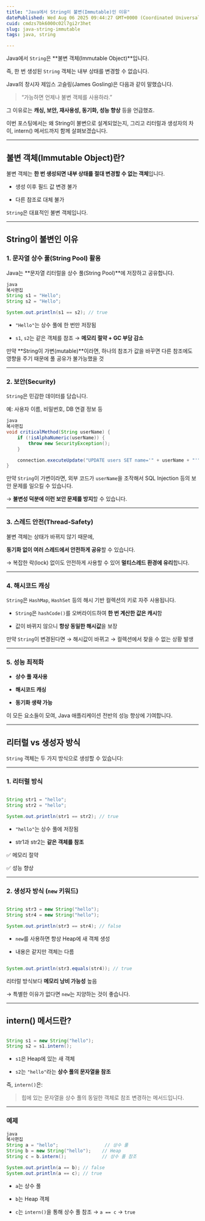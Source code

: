 ```yaml
---
title: "Java에서 String이 불변(Immutable)인 이유"
datePublished: Wed Aug 06 2025 09:44:27 GMT+0000 (Coordinated Universal Time)
cuid: cmdzs7bk6000c02l7gi2r3het
slug: java-string-immutable
tags: java, string

---
```


Java에서 `String`은 **불변 객체(Immutable Object)**입니다.

즉, 한 번 생성된 `String` 객체는 내부 상태를 변경할 수 없습니다.

Java의 창시자 제임스 고슬링(James Gosling)은 다음과 같이 말했습니다.

> “가능하면 언제나 불변 객체를 사용하라.”

그 이유로는 **캐싱, 보안, 재사용성, 동기화, 성능 향상** 등을 언급했죠.

이번 포스팅에서는 왜 String이 불변으로 설계되었는지, 그리고 리터럴과 생성자의 차이, intern() 메서드까지 함께 살펴보겠습니다.

---

## 불변 객체(Immutable Object)란?

불변 객체는 **한 번 생성되면 내부 상태를 절대 변경할 수 없는 객체**입니다.

* 생성 이후 필드 값 변경 불가
    
* 다른 참조로 대체 불가
    

`String`은 대표적인 불변 객체입니다.

---

## String이 불변인 이유

### 1\. 문자열 상수 풀(String Pool) 활용

Java는 **문자열 리터럴을 상수 풀(String Pool)**에 저장하고 공유합니다.

```java
java
복사편집
String s1 = "Hello";
String s2 = "Hello";

System.out.println(s1 == s2); // true
```

* `"Hello"`는 상수 풀에 한 번만 저장됨
    
* `s1`, `s2`는 같은 객체를 참조 → **메모리 절약 + GC 부담 감소**
    

만약 **String이 가변(mutable)**이라면, 하나의 참조가 값을 바꾸면 다른 참조에도 영향을 주기 때문에 풀 공유가 불가능했을 것

---

### 2\. 보안(Security)

`String`은 민감한 데이터를 담습니다.

예: 사용자 이름, 비밀번호, DB 연결 정보 등

```java
java
복사편집
void criticalMethod(String userName) {
    if (!isAlphaNumeric(userName)) {
        throw new SecurityException();
    }

    connection.executeUpdate("UPDATE users SET name='" + userName + "'");
}
```

만약 `String`이 가변이라면, 외부 코드가 `userName`을 조작해서 SQL Injection 등의 보안 문제를 일으킬 수 있습니다.

→ **불변성 덕분에 이런 보안 문제를 방지**할 수 있습니다.

---

### 3\. 스레드 안전(Thread-Safety)

불변 객체는 상태가 바뀌지 않기 때문에,

**동기화 없이 여러 스레드에서 안전하게 공유**할 수 있습니다.

→ 복잡한 락(lock) 없이도 안전하게 사용할 수 있어 **멀티스레드 환경에 유리**합니다.

---

### 4\. 해시코드 캐싱

`String`은 `HashMap`, `HashSet` 등의 해시 기반 컬렉션의 키로 자주 사용됩니다.

* `String`은 `hashCode()`를 오버라이드하여 **한 번 계산한 값은 캐시**함
    
* 값이 바뀌지 않으니 **항상 동일한 해시값**을 보장
    

만약 `String`이 변경된다면 → 해시값이 바뀌고 → 컬렉션에서 찾을 수 없는 상황 발생

---

### 5\. 성능 최적화

* **상수 풀 재사용**
    
* **해시코드 캐싱**
    
* **동기화 생략 가능**
    

이 모든 요소들이 모여, Java 애플리케이션 전반의 성능 향상에 기여합니다.

---

## 리터럴 vs 생성자 방식

`String` 객체는 두 가지 방식으로 생성할 수 있습니다:

---

### 1\. 리터럴 방식

```java

String str1 = "hello";
String str2 = "hello";

System.out.println(str1 == str2); // true
```

* `"hello"`는 상수 풀에 저장됨
    
* str1과 str2는 **같은 객체를 참조**
    

✅ 메모리 절약

✅ 성능 향상

---

### 2\. 생성자 방식 (`new` 키워드)

```java

String str3 = new String("hello");
String str4 = new String("hello");

System.out.println(str3 == str4); // false
```

* `new`를 사용하면 항상 Heap에 새 객체 생성
    
* 내용은 같지만 객체는 다름
    

```java

System.out.println(str3.equals(str4)); // true
```

리터럴 방식보다 **메모리 낭비 가능성** 높음

→ 특별한 이유가 없다면 `new`는 지양하는 것이 좋습니다.

---

## intern() 메서드란?

```java

String s1 = new String("hello");
String s2 = s1.intern();
```

* `s1`은 Heap에 있는 새 객체
    
* `s2`는 `"hello"`라는 **상수 풀의 문자열을 참조**
    

즉, `intern()`은:

> 힙에 있는 문자열을 상수 풀의 동일한 객체로 참조 변경하는 메서드입니다.

---

### 예제

```java
java
복사편집
String a = "hello";                 // 상수 풀
String b = new String("hello");    // Heap
String c = b.intern();             // 상수 풀 참조

System.out.println(a == b); // false
System.out.println(a == c); // true

```

* `a`는 상수 풀
    
* `b`는 Heap 객체
    
* `c`는 `intern()`을 통해 상수 풀 참조 → `a == c` → `true`